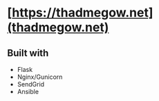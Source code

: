 # [https://thadmegow.net](thadmegow.net)

## Built with
- Flask
- Nginx/Gunicorn
- SendGrid
- Ansible
